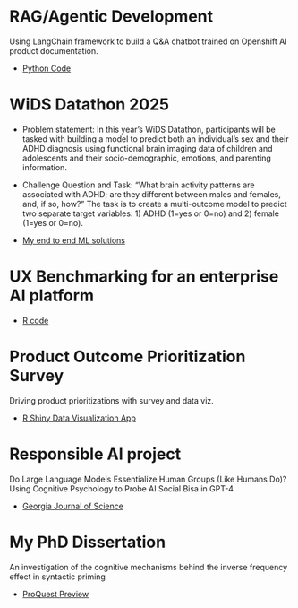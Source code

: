 # RAG/Agentic Development

Using LangChain framework to build a Q&A chatbot trained on Openshift AI product documentation.
- [Python Code](https://github.com/yingz2023/RAG/blob/main/QA_chatbot/README.md)

# WiDS Datathon 2025 

- Problem statement: In this year’s WiDS Datathon, participants will be tasked with building a model to predict both an individual’s sex and their ADHD diagnosis using functional brain imaging data of children and adolescents and their socio-demographic, emotions, and parenting information.

- Challenge Question and Task:
“What brain activity patterns are associated with ADHD; are they different between males and females, and, if so, how?”
The task is to create a multi-outcome model to predict two separate target variables: 1) ADHD (1=yes or 0=no) and 2) female (1=yes or 0=no).

- [My end to end ML solutions](https://github.com/jinhuizi-fu/wids-2025-h-y/blob/ying-test/WIDS2025.ipynb)

# UX Benchmarking for an enterprise AI platform 

- [R code](https://github.com/yingz2023/yingz2023.github.io/blob/main/BM.R)

# Product Outcome Prioritization Survey 

Driving product prioritizations with survey and data viz.
- [R Shiny Data Visualization App](https://zhou-yingz.shinyapps.io/outcome_app/)

# Responsible AI project 

Do Large Language Models Essentialize Human Groups (Like Humans Do)? Using Cognitive Psychology to Probe AI Social Bisa in GPT-4
- [Georgia Journal of Science](https://digitalcommons.gaacademy.org/gjs/vol82/iss1/142/)

# My PhD Dissertation

An investigation of the cognitive mechanisms behind the inverse frequency effect in syntactic priming
- [ProQuest Preview](https://www.proquest.com/openview/9ba85529baab13ec810d50236b2d38c4/1.pdf?cbl=18750&diss=y&pq-origsite=gscholar)




